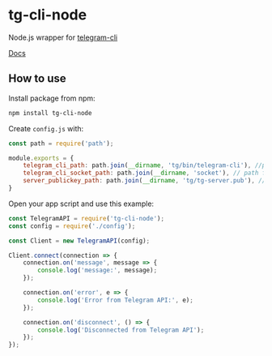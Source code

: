 # tg-cli-node
Node.js wrapper for [telegram-cli](https://github.com/vysheng/tg)

[Docs](https://github.com/Perkovec/tg-cli-node/wiki)

## How to use
Install package from npm:
```bash
npm install tg-cli-node
```

Create `config.js` with:
```javascript
const path = require('path');

module.exports = {
    telegram_cli_path: path.join(__dirname, 'tg/bin/telegram-cli'), //path to tg-cli (see https://github.com/vysheng/tg)
    telegram_cli_socket_path: path.join(__dirname, 'socket'), // path for socket file
    server_publickey_path: path.join(__dirname, 'tg/tg-server.pub'), // path to server key (traditionally, in %tg_cli_path%/tg-server.pub)
}
```

Open your app script and use this example:
```javascript
const TelegramAPI = require('tg-cli-node');
const config = require('./config');

const Client = new TelegramAPI(config);

Client.connect(connection => {
    connection.on('message', message => {
        console.log('message:', message);
    });

    connection.on('error', e => {
        console.log('Error from Telegram API:', e);
    });

    connection.on('disconnect', () => {
        console.log('Disconnected from Telegram API');
    });
});
```